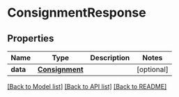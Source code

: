 # ConsignmentResponse

## Properties
Name | Type | Description | Notes
------------ | ------------- | ------------- | -------------
**data** | [**Consignment**](Consignment.md) |  | [optional] 

[[Back to Model list]](../README.md#documentation-for-models) [[Back to API list]](../README.md#documentation-for-api-endpoints) [[Back to README]](../README.md)


